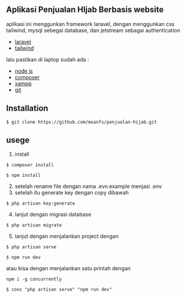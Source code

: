 ## Aplikasi Penjualan HIjab Berbasis website

aplikasi ini menggunkan framework laravel, dengan menggunkan css tailwind, mysql sebegai database, dan jetstream sebagai authentication

-   [laravel](https://laravel.com/docs/routing)
-   [tailwind](https://laravel.com/docs/container)

lalu pastikan di laptop sudah ada :

-   [node js](https://nodejs.org/en)
-   [composer](https://getcomposer.org/download/)
-   [xampp](https://www.apachefriends.org/download.html)
-   [git](https://git-scm.com/downloads)

## Installation

```
$ git clone https://github.com/moanfs/penjualan-hijab.git
```

## usege

1. install

```
$ composer install
```

```
$ npm install
```

2. setelah rename file dengan nama .evn.example menjasi .env
3. setelah itu generate key dengan copy dibawah

```
$ php artisan key:generate
```

4. lanjut dengan migrasi database

```
$ php artisan migrate
```

5. lanjut dengan menjalankan project dengan

```
$ php artisan serve
```

```
$ npm run dev
```

atau bisa dengan menjalankan satu printah dengan

```
npm i -g concurrently
```

```
$ conc "php artisan serve" "npm run dev"
```
